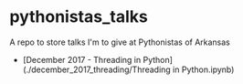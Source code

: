 # pythonistas_talks
A repo to store talks I'm to give at Pythonistas of Arkansas

* [December 2017 - Threading in Python](./december_2017_threading/Threading in Python.ipynb)
